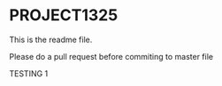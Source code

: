 # PROJECT1325

This is the readme file.

Please do a pull request before commiting to master file


TESTING 1
